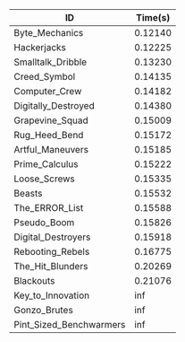|ID|Time(s)|
|-|-|
|Byte_Mechanics|0.12140|
|Hackerjacks|0.12225|
|Smalltalk_Dribble|0.13230|
|Creed_Symbol|0.14135|
|Computer_Crew|0.14182|
|Digitally_Destroyed|0.14380|
|Grapevine_Squad|0.15009|
|Rug_Heed_Bend|0.15172|
|Artful_Maneuvers|0.15185|
|Prime_Calculus|0.15222|
|Loose_Screws|0.15335|
|Beasts|0.15532|
|The_ERROR_List|0.15588|
|Pseudo_Boom|0.15826|
|Digital_Destroyers|0.15918|
|Rebooting_Rebels|0.16775|
|The_Hit_Blunders|0.20269|
|Blackouts|0.21076|
|Key_to_Innovation|inf|
|Gonzo_Brutes|inf|
|Pint_Sized_Benchwarmers|inf|
